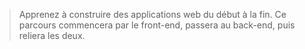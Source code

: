 > Apprenez à construire des applications web du début à la fin. Ce parcours commencera par le front-end, passera au back-end, puis reliera les deux.
